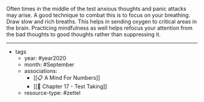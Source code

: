 Often times in the middle of the test anxious thoughts and panic attacks may arise. A good technique to combat this is to focus on your breathing. Draw slow and rich breaths. This helps in sending oxygen to critical areas in the brain. Practicing mindfulness as well helps refocus your attention from the bad thoughts to good thoughts rather than suppressing it.

---

- tags
	- year: #year2020 
	- month: #September 
	- associations: 
		- [[📋 A Mind For Numbers]]
		- [[🌱 Chapter 17 - Test Taking]]
	- resource-type: #zettel 

 